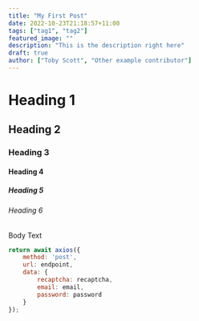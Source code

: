 ```yaml
---
title: "My First Post"
date: 2022-10-23T21:18:57+11:00
tags: ["tag1", "tag2"]
featured_image: ""
description: "This is the description right here"
draft: true
author: ["Toby Scott", "Other example contributor"]
---
```


# Heading 1
## Heading 2
### Heading 3
#### Heading 4
##### Heading 5
###### Heading 6

Body Text

```javascript
return await axios({
	method: 'post',
	url: endpoint,
	data: {
		recaptcha: recaptcha,
		email: email,
		password: password
	}
});
```